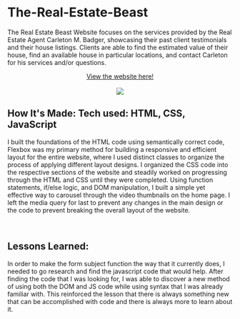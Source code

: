 # The-Real-Estate-Beast

The Real Estate Beast Website focuses on the services provided by the Real Estate Agent Carleton M. Badger, showcasing their past client testimonials and their house listings.  Clients are able to find the estimated value of their house, find an available house in particular locations, and contact Carleton for his services and/or questions.

<div align = 'center'><a href = 'https://therealestatebeast.netlify.app/'>View the website here!</a></div>
</br>
<div align = 'center'><img src ='images/preview.gif'></div>


## How It's Made: Tech used: HTML, CSS, JavaScript
I built the foundations of the HTML code using semantically correct code, Flexbox was my primary method for building a responsive and efficient layout for the entire website, where I used distinct classes to organize the process of applying different layout designs.  I organized the CSS code into the respective sections of the website and steadily worked on progressing through the HTML and CSS until they were completed.  Using function statements, if/else logic, and DOM manipulation, I built a simple yet effective way to carousel through the video thumbnails on the home page.  I left the media query for last to prevent any changes in the main design or the code to prevent breaking the overall layout of the website.

</br>

## Lessons Learned:
In order to make the form subject function the way that it currently does, I needed to go research and find the javascript code that would help.  After finding the code that I was looking for, I was able to discover a new method of using both the DOM and JS code while using syntax that I was already familiar with.  This reinforced the lesson that there is always something new that can be accomplished with code and there is always more to learn about it.
<!--

## Examples: Take a look at these couple examples that I have in my own portfolio: Palettable: YOUR LINK HERE Twitter Battle: YOUR LINK HERE Patch Panel: YOUR LINK HERE
-->

